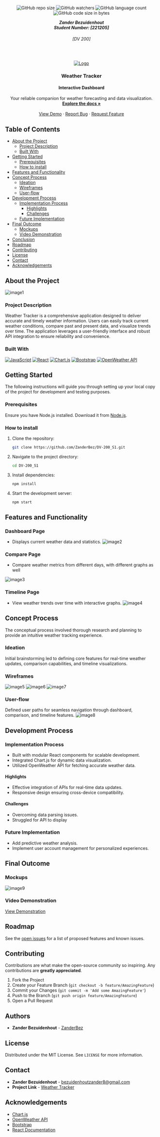 <!-- Repository Information & Links-->
<br />

<p align="center">
  <img src="https://img.shields.io/github/repo-size/ZanderBez/DV-200_S1?color=%000000" alt="GitHub repo size">
  <img src="https://img.shields.io/github/watchers/ZanderBez/DV-200_S1?color=%000000" alt="GitHub watchers">
  <img src="https://img.shields.io/github/languages/count/ZanderBez/DV-200_S1?color=%000000" alt="GitHub language count">
  <img src="https://img.shields.io/github/languages/code-size/ZanderBez/DV-200_S1?color=%000000" alt="GitHub code size in bytes">
</p>

<!-- HEADER SECTION -->
<h5 align="center" style="padding:0;margin:0;">Zander Bezuidenhout</h5>
<h5 align="center" style="padding:0;margin:0;">Student Number: [221205]</h5>
<h6 align="center">[DV 200]</h6>
</br>

  <p align="center">
  <a href="https://github.com/ZanderBez/DV-200_S1">
    <img src="./Assets/Frame%203.png" alt="Logo">
  </a >
</p>
  
  <h3 align="center">Weather Tracker</h3>
  <h4 align="center">Interactive Dashboard</h4>
  

  <p align="center">
    Your reliable companion for weather forecasting and data visualization.<br>
      <a href="https://github.com/ZanderBez/DV-200_S1"><strong>Explore the docs »</strong></a>
   <br />
   <br />
   <a href="https://drive.google.com/file/d/1EmCmB2ua6oFCjt_ATFqwIO114lrD4F0Y/view?usp=sharing">View Demo</a>
    ·
    <a href="https://github.com/ZanderBez/DV-200_S1/issues">Report Bug</a>
    ·
    <a href="https://github.com/ZanderBez/DV-200_S1/issues">Request Feature</a>
</p>

<!-- TABLE OF CONTENTS -->
## Table of Contents

* [About the Project](#about-the-project)
  * [Project Description](#project-description)
  * [Built With](#built-with)
* [Getting Started](#getting-started)
  * [Prerequisites](#prerequisites)
  * [How to install](#how-to-install)
* [Features and Functionality](#features-and-functionality)
* [Concept Process](#concept-process)
   * [Ideation](#ideation)
   * [Wireframes](#wireframes)
   * [User-flow](#user-flow)
* [Development Process](#development-process)
   * [Implementation Process](#implementation-process)
        * [Highlights](#highlights)
        * [Challenges](#challenges)
   * [Future Implementation](#peer-reviews)
* [Final Outcome](#final-outcome)
    * [Mockups](#mockups)
    * [Video Demonstration](#video-demonstration)
* [Conclusion](#conclusion)
* [Roadmap](#roadmap)
* [Contributing](#contributing)
* [License](#license)
* [Contact](#contact)
* [Acknowledgements](#acknowledgements)

<!--PROJECT DESCRIPTION-->
## About the Project
<!-- header image of project -->
![image1](/Assets/Weather%20tracker%20mock%20Ups.png)

### Project Description

Weather Tracker is a comprehensive application designed to deliver accurate and timely weather information. Users can easily track current weather conditions, compare past and present data, and visualize trends over time. The application leverages a user-friendly interface and robust API integration to ensure reliability and convenience.

### Built With

[![JavaScript](https://img.shields.io/badge/JavaScript-323330?style=for-the-badge&logo=javascript&logoColor=F7DF1E)](https://developer.mozilla.org/en-US/docs/Web/JavaScript)
[![React](https://img.shields.io/badge/React-20232a?style=for-the-badge&logo=react&logoColor=61DAFB)](https://react.dev/)
[![Chart.js](https://img.shields.io/badge/Chart.js-FF6384?style=for-the-badge&logo=chartdotjs&logoColor=white)](https://www.chartjs.org/)
[![Bootstrap](https://img.shields.io/badge/Bootstrap-563D7C?style=for-the-badge&logo=bootstrap&logoColor=white)](https://getbootstrap.com/)
[![OpenWeather API](https://img.shields.io/badge/OpenWeather%20API-FF8000?style=for-the-badge&logo=OpenWeather&logoColor=white)](https://openweathermap.org/)


<!-- GETTING STARTED -->
## Getting Started

The following instructions will guide you through setting up your local copy of the project for development and testing purposes.

### Prerequisites

Ensure you have Node.js installed. Download it from [Node.js](https://nodejs.org/).

### How to install

1. Clone the repository:
   ```sh
   git clone https://github.com/ZanderBez/DV-200_S1.git
   ```
2. Navigate to the project directory:
   ```sh
   cd DV-200_S1
   ```
3. Install dependencies:
   ```sh
   npm install
   ```
4. Start the development server:
   ```sh
   npm start
   ```

## Features and Functionality


### Dashboard Page
- Displays current weather data and statistics.
![image2](/Assets/Dashboard.png)

### Compare Page
- Compare weather metrics from different days, with different graphs as well

![image3](/Assets/Compare.png)

### Timeline Page
- View weather trends over time with interactive graphs.
![image4](/Assets/Timeline.png)

<!-- CONCEPT PROCESS -->
## Concept Process

The conceptual process involved thorough research and planning to provide an intuitive weather tracking experience.

### Ideation

Initial brainstorming led to defining core features for real-time weather updates, comparison capabilities, and timeline visualizations.

### Wireframes

![image5](/Assets/Home%20Page%20Weather.png)
![image6](/Assets/Comparsoin%20Page%20Weather.png)
![image7](/Assets/TimeLine%20Page%20Weather.png)

### User-flow

Defined user paths for seamless navigation through dashboard, comparison, and timeline features.
![image8](/Assets/User%20Flow.png)

<!-- DEVELOPMENT PROCESS -->
## Development Process

### Implementation Process

* Built with modular React components for scalable development.
* Integrated Chart.js for dynamic data visualization.
* Utilized OpenWeather API for fetching accurate weather data.

#### Highlights
* Effective integration of APIs for real-time data updates.
* Responsive design ensuring cross-device compatibility.

#### Challenges
* Overcoming data parsing issues.
* Struggled for API to display

### Future Implementation

* Add predictive weather analysis.
* Implement user account management for personalized experiences.

<!-- MOCKUPS -->
## Final Outcome

### Mockups
![image9](/Assets/Weather%20tracker%20mock%20Ups.png)

### Video Demonstration

[View Demonstration](https://drive.google.com/file/d/1EmCmB2ua6oFCjt_ATFqwIO114lrD4F0Y/view?usp=sharing)

<!-- ROADMAP -->
## Roadmap

See the [open issues](https://github.com/ZanderBez/DV-200_S1/issues) for a list of proposed features and known issues.

<!-- CONTRIBUTING -->
## Contributing

Contributions are what make the open-source community so inspiring. Any contributions are **greatly appreciated**.

1. Fork the Project
2. Create your Feature Branch (`git checkout -b feature/AmazingFeature`)
3. Commit your Changes (`git commit -m 'Add some AmazingFeature'`)
4. Push to the Branch (`git push origin feature/AmazingFeature`)
5. Open a Pull Request

<!-- AUTHORS -->
## Authors

* **Zander Bezuidenhout** - [ZanderBez](https://github.com/ZanderBez)

<!-- LICENSE -->
## License

Distributed under the MIT License. See `LICENSE` for more information.

<!-- CONTACT -->
## Contact

* **Zander Bezuidenhout** - [bezuidenhoutzander8@gmail.com](mailto:bezuidenhoutzander8@gmail.com)
* **Project Link** - [Weather Tracker](https://github.com/ZanderBez/DV-200_S1)

<!-- ACKNOWLEDGEMENTS -->
## Acknowledgements

* [Chart.js](https://www.chartjs.org/)
* [OpenWeather API](https://openweathermap.org/)
* [Bootstrap](https://getbootstrap.com/)
* [React Documentation](https://reactjs.org/docs/getting-started.html)
